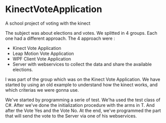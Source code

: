 # KinectVoteApplication
A school project of voting with the kinect

The subject was about elections and votes. We splitted in 4 groups.
Each one had a different approach. The 4 approach were :
- Kinect Vote Application
- Leap Motion Vote Application
- WPF Client Vote Application
- Server with webservices to collect the data and share the available elections.

I was part of the group which was on the Kinect Vote Application.
We have started by using an old example to understand how the kinect works, and which criterias we were gonna use.

We've started by programming a serie of test. We'ha used the test class of C#. 
After we've done the initialization procedure with the arms in T. And after the Vote Yes and the Vote No.
At the end, we've programmed the part that will send the vote to the Server via one of his webservices.
